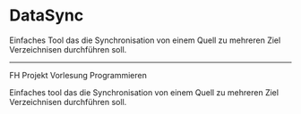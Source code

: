 # DataSync
Einfaches Tool das die Synchronisation von einem Quell zu mehreren Ziel Verzeichnisen durchführen soll.

---
FH Projekt
Vorlesung Programmieren

Einfaches tool das die Synchronisation von einem Quell zu mehreren Ziel Verzeichnisen durchführen soll.

